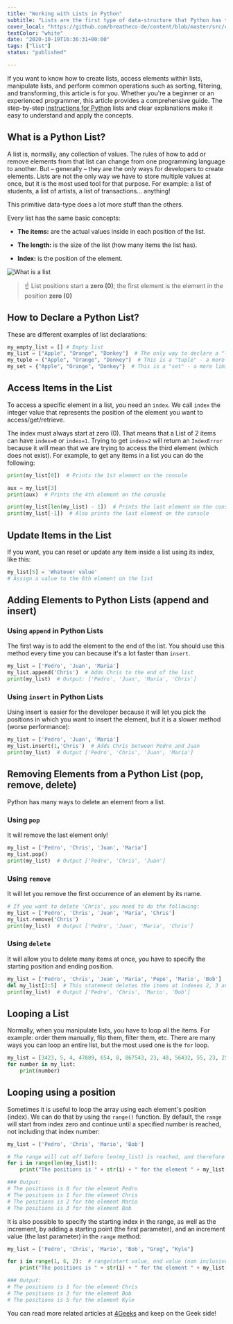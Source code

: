 ```yaml
---
title: "Working with Lists in Python"
subtitle: "Lists are the first type of data-structure that Python has to store multiple values at once. They are very powerful and heavily used in everyday operations for any type of program in any industry."
cover_local: "https://github.com/breatheco-de/content/blob/master/src/content/lesson/../../assets/images/4cc6fa0b-2530-4052-aa7e-8dac03788ac3.png?raw=true"
textColor: "white"
date: "2020-10-19T16:36:31+00:00"
tags: ["list"]
status: "published"

---
```


If you want to know how to create lists, access elements within lists, manipulate lists, and perform common operations such as sorting, filtering, and transforming, this article is for you. Whether you're a beginner or an experienced programmer, this article provides a comprehensive guide. The step-by-step [instructions for Python](https://4geeks.com/lesson/intro-to-python) lists and clear explanations make it easy to understand and apply the concepts.

## What is a Python List?

A list is, normally, any collection of values.  The rules of how to add or remove elements from that list can change from one programming language to another.  But – generally – they are the only ways for developers to create elements.
Lists are not the only way we have to store multiple values at once, but it is the most used tool for that purpose. For example: a list of students, a list of artists, a list of transactions... anything!

This primitive data-type does a lot more stuff than the others.

Every list has the same basic concepts:

+ **The items:** are the actual values inside in each position of the list.

+ **The length:** is the size of the list (how many items the list has).

+ **Index:** is the position of the element.


![What is a list](https://github.com/breatheco-de/content/blob/master/src/assets/images/7ed2c414-0d00-4e68-b659-b65c26d1983a.png?raw=true)


> ☝ List positions start a **zero (0)**; the first element is the element in the position **zero (0)**

## How to Declare a Python List?


These are different examples of list declarations:

```python
my_empty_list = [] # Empty list
my_list = ["Apple", "Orange", "Donkey"]  # The only way to declare a "list" - a mutable and ordered collection of items
my_tuple = ("Apple", "Orange", "Donkey")  # This is a "tuple" - a more limited, ordered, but immutable collection of items
my_set = {"Apple", "Orange", "Donkey"}  # This is a "set" - a more limited, unordered and immutable collection of items
```

## Access Items in the List


To access a specific element in a list, you need an `index`.  We call `index` the integer value that represents the position of the element you want to access/get/retrieve.

The index must always start at zero (0).  That means that a List of 2 items can have `index=0` or `index=1`.  Trying to get `index=2` will return an `IndexError` because it will mean that we are trying to access the third element (which does not exist).  For example, to get any items in a list you can do the following:

```python
print(my_list[0])  # Prints the 1st element on the console

aux = my_list[3]
print(aux)  # Prints the 4th element on the console

print(my_list[len(my_list) - 1])  # Prints the last element on the console
print(my_list[-1])  # Also prints the last element on the console
```


## Update Items in the List


If you want, you can reset or update any item inside a list using its index, like this:

```python
my_list[5] = 'Whatever value'
# Assign a value to the 6th element on the list 
```

## Adding Elements to Python Lists (append and insert)


### Using `append` in Python Lists

The first way is to add the element to the end of the list. You should use this method every time you can because it's a lot faster than `insert`.

```python
my_list = ['Pedro', 'Juan', 'Maria']
my_list.append('Chris')  # Adds Chris to the end of the list
print(my_list)  # Output: ['Pedro', 'Juan', 'Maria', 'Chris']
```

### Using `insert` in Python Lists

Using insert is easier for the developer because it will let you pick the positions in which you want to insert the element, but it is a slower method (worse performance):

```python
my_list = ['Pedro', 'Juan', 'Maria']
my_list.insert(1,'Chris')  # Adds Chris between Pedro and Juan
print(my_list)  # Output ['Pedro', 'Chris', 'Juan', 'Maria']
```

## Removing Elements from a Python List (pop, remove, delete)

Python has many ways to delete an element from a list.

### Using `pop`

It will remove the last element only!

```python
my_list = ['Pedro', 'Chris', 'Juan', 'Maria']
my_list.pop()
print(my_list)  # Output ['Pedro', 'Chris', 'Juan']
```

### Using `remove`

It will let you remove the first occurrence of an element by its name.

```python
# If you want to delete 'Chris', you need to do the following: 
my_list = ['Pedro', 'Chris', 'Juan', 'Maria', 'Chris']
my_list.remove('Chris')
print(my_list)  # Output ['Pedro', 'Juan', 'Maria', 'Chris']
```

### Using `delete`

It will allow you to delete many items at once, you have to specify the starting position and ending position.

```python
my_list = ['Pedro', 'Chris', 'Juan', 'Maria', 'Pepe', 'Mario', 'Bob']
del my_list[2:5]  # This statement deletes the items at indexes 2, 3 and 4
print(my_list)  # Output ['Pedro', 'Chris', 'Mario', 'Bob']
```

## Looping a List


Normally, when you manipulate lists, you have to loop all the items. For example: order them manually, flip them, filter them, etc.
There are many ways you can loop an entire list, but the most used one is the `for` loop.

```python
my_list = [3423, 5, 4, 47889, 654, 8, 867543, 23, 48, 56432, 55, 23, 25, 12]
for number in my_list:
    print(number)
```

## Looping using a position 

Sometimes it is useful to loop the array using each element's position (index). We can do that by using the `range()` function.
By default, the `range` will start from index zero and continue until a specified number is reached, not including that index number:

```python
my_list = ['Pedro', 'Chris', 'Mario', 'Bob']

# The range will cut off before len(my_list) is reached, and therefore we don't need to write (len(my_list)-1)
for i in range(len(my_list)): 
    print("The positions is " + str(i) + " for the element " + my_list[i])

### Output:
# The positions is 0 for the element Pedro
# The positions is 1 for the element Chris
# The positions is 2 for the element Mario
# The positions is 3 for the element Bob
```

It is also possible to specify the starting index in the range, as well as the increment, by adding a starting point (the first parameter), and an increment value (the last parameter) in the `range` method:

```python
my_list = ['Pedro', 'Chris', 'Mario', 'Bob', "Greg", "Kyle"]

for i in range(1, 6, 2):  # range(start value, end value (non inclusive), increment value)
    print("The positions is " + str(i) + " for the element " + my_list[i])

### Output:
# The positions is 1 for the element Chris
# The positions is 3 for the element Bob
# The positions is 5 for the element Kyle
```

You can read more related articles at [4Geeks](https://4geeks.com/) and keep on the Geek side!
